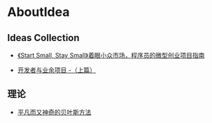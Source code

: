 # AboutIdea
## Ideas Collection

- [《Start Small, Stay Small》着眼小众市场，程序员的微型创业项目指南](http://liujinkai.com/2017/06/01/start-small-stay-small/?hmsr=toutiao.io&utm_medium=toutiao.io&utm_source=toutiao.io)

- [开发者与业余项目 -（上篇）](https://daimajia.com/2017/06/02/side-projects#comments)

## 理论

- [平凡而又神奇的贝叶斯方法](http://mindhacks.cn/2008/09/21/the-magical-bayesian-method/)
